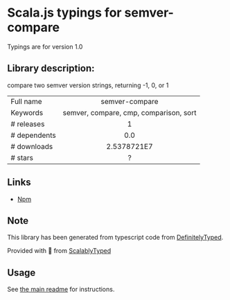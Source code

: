 
# Scala.js typings for semver-compare

Typings are for version 1.0

## Library description:
compare two semver version strings, returning -1, 0, or 1

|                    |                 |
| ------------------ | :-------------: |
| Full name          | semver-compare |
| Keywords           | semver, compare, cmp, comparison, sort |
| # releases         | 1 |
| # dependents       | 0.0 |
| # downloads        | 2.5378721E7 |
| # stars            | ? |

## Links
- [Npm](https://www.npmjs.com/package/semver-compare)
    


## Note
This library has been generated from typescript code from [DefinitelyTyped](https://definitelytyped.org).

Provided with :purple_heart: from [ScalablyTyped](https://github.com/oyvindberg/ScalablyTyped)

## Usage
See [the main readme](../../readme.md) for instructions.


